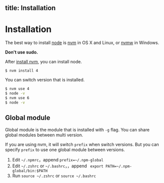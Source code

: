 title: Installation
---

# Installation

The best way to install [node] is [nvm] in OS X and Linux, or [nvmw] in Windows.

**Don't use sudo.**

After [install nvm](https://github.com/creationix/nvm#install-script), you can install node.

```
$ nvm install 4
```

You can switch version that is installed.

```bash
$ nvm use 4
$ node -v
$ nvm use 6
$ node -v
```

## Global module

Global module is the module that is installed with `-g` flag. You can share global modules between multi version.

If you are using nvm, it will switch `prefix` when switch versions. But you can specify `prefix` to use one global module between versions.

1. Edit `~/.npmrc`，append `prefix=~/.npm-global`
2. Edit `~/.zshrc` or `~/.bashrc`，，append ` export PATH=~/.npm-global/bin:$PATH`
3. Run `source ~/.zshrc` or `source ~/.bashrc`


[nvm]: https://github.com/creationix/nvm
[nvmw]: https://github.com/hakobera/nvmw
[node]: https://nodejs.org/
